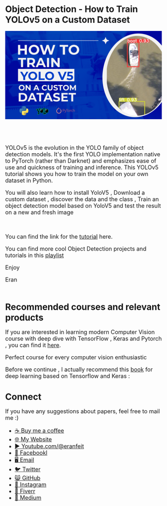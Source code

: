 # Object Detection - How to Train YOLOv5 on a Custom Dataset
<p align="center">
  <img width="800" src="How to Train YOLOv5 on a Custom Dataset.png" "image">
</p>

##
<br/><br/> 

<font size= "4" >
YOLOv5 is the evolution in the YOLO family of object detection models. It's the first YOLO implementation native to PyTorch (rather than Darknet) and emphasizes ease of use and quickness of training and inference.  This YOLOv5 tutorial shows you how to train the model on your own dataset in Python.

You will also learn how to install YoloV5 , Download a custom dataset , discover the data and the class , Train an object detection model based on YoloV5 and test the result on a new and fresh image

<br/>

You can find the link for the [tutorial](https://youtu.be/nEIhzAX81JU) here. 

You can find more cool Object Detection projects and tutorials in this  [playlist](https://www.youtube.com/playlist?list=PLdkryDe59y4bXa-1wOEAF4KljIMamhWd0)


Enjoy

Eran
<br/><br/> 

</font>

# Recommended courses and relevant products 
<font size= "4" >

If you are interested in learning modern Computer Vision course with deep dive with TensorFlow , Keras and Pytorch , you can find it [here](http://bit.ly/3HeDy1V).

Perfect course for every computer vision enthusiastic

Before we continue , I actually recommend this [book](https://amzn.to/3STWZ2N) for deep learning based on Tensorflow and Keras : 



</font>

# Connect

<font size= "4" >
If you have any suggestions about papers, feel free to mail me :)

- [☕ Buy me a coffee](https://ko-fi.com/eranfeit)
- [🌐 My Website](https://eranfeit.net)
- [▶️ Youtube.com/@eranfeit](https://www.youtube.com/channel/UCTiWJJhaH6BviSWKLJUM9sg)
- [🐙 Facebookl](https://www.facebook.com/groups/3080601358933585)
- [🖥️ Email](mailto:feitgemel@gmail.com)
- [🐦 Twitter](https://twitter.com/eran_feit )
- [😸 GitHub](https://github.com/feitgemel)
- [📸 Instagram](https://www.instagram.com/eran_feit/)
- [🤝 Fiverr ](https://www.fiverr.com/s/mB3Pbb)
- [📝 Medium ](https://medium.com/@feitgemel)


</font>



